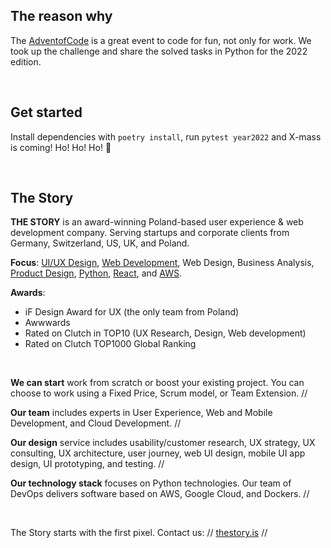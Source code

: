 <h2>The reason why</h2>

The <a href="https://adventofcode.com/2022" target="_blank">AdventofCode</a> is a great event to code for fun, not only for work. We took up the challenge and share the solved tasks in Python for the 2022 edition.

<p>&nbsp;</p>

<h2>Get started</h2>

Install dependencies with `poetry install`, run `pytest year2022` and X-mass is coming! Ho! Ho! Ho! :santa:

<p>&nbsp;</p>

<h2>The Story</h2>

<strong>THE STORY</strong> is an award-winning Poland-based user experience & web development company. Serving startups and corporate clients from Germany, Switzerland, US, UK, and Poland.

<strong>Focus</strong>: <a href="https://thestory.is/en/services/user-experience/ux-design/" target="_blank">UI/UX Design</a>, <a href="https://thestory.is/en/services/web-development/" target="_blank">Web Development</a>, Web Design, Business Analysis, <a href="https://thestory.is/en/services/digital-product-design/" target="_blank">Product Design</a>, <a href="https://thestory.is/en/services/software-development/python/" target="_blank">Python</a>, <a href="https://thestory.is/en/services/software-development/react/" target="_blank">React</a>, and <a href="https://thestory.is/en/services/software-development/aws-devops/" target="_blank">AWS</a>.

<strong>Awards</strong>:
<ul>
	<li>iF Design Award for UX (the only team from Poland)</li>
	<li>Awwwards</li>
	<li>Rated on Clutch in TOP10 (UX Research, Design, Web development)</li>
	<li>Rated on Clutch TOP1000 Global Ranking</li>
</ul>

<p>&nbsp;</p>

<strong>We can start</strong> work from scratch or boost your existing project. You can choose to work using a Fixed Price, Scrum model, or Team Extension. //

<strong>Our team</strong> includes experts in User Experience, Web and Mobile Development, and Cloud Development. //

<strong>Our design</strong> service includes usability/customer research, UX strategy, UX consulting, UX architecture, user journey, web UI design, mobile UI app design, UI prototyping, and testing. //

<strong>Our technology stack</strong> focuses on Python technologies. Our team of DevOps delivers software based on AWS, Google Cloud, and Dockers. //

<p>&nbsp;</p>

The Story starts with the first pixel. Contact us:
// <a href="https://thestory.is/en/contact/" target="_blank">thestory.is</a> //
